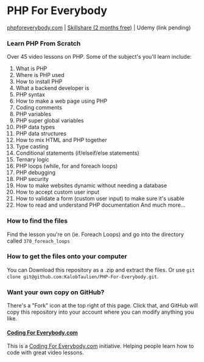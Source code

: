 # PHP For Everybody
[phpforeverybody.com](http://phpforeverybody.com) | [Skillshare (2 months free)](https://skl.sh/2KLn0Qd) | Udemy (link pending)

### Learn PHP From Scratch 
Over 45 video lessons on PHP. Some of the subject's you'll learn include: 
1. What is PHP
2. Where is PHP used
3. How to install PHP 
4. What a backend developer is
5. PHP syntax
6. How to make a web page using PHP 
7. Coding comments
8. PHP variables
9. PHP super global variables
10. PHP data types
11. PHP data structures
12. How to mix HTML and PHP together
13. Type casting
14. Conditional statements (if/elseif/else statements)
15. Ternary logic
16. PHP loops (while, for and foreach loops)
17. PHP debugging 
18. PHP security 
19. How to make websites dynamic without needing a database 
20. How to accept custom user input
21. How to validate a form (custom user input) to make sure it's usable 
22. How to read and understand PHP documentation 
And much more...

### How to find the files
Find the lesson you're on (ie. Foreach Loops) and go into the directory called `370_foreach_loops`

### How to get the files onto your computer 
You can Download this repository as a .zip and extract the files. Or use `git clone git@github.com:KalobTaulien/PHP-For-Everybody.git`.

### Want your own copy on GitHub?
There's a "Fork" icon at the top right of this page. Click that, and GitHub will copy this repository into your account where you can modify anything you like. 

#### [Coding For Everybody.com](https://codingforeverybody.com)
This is a [Coding For Everybody.com](https://codingforeverybody.com) initiative. Helping people learn how to code with great video lessons.